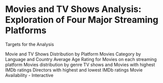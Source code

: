 # Movies and TV Shows Analysis: Exploration of Four Major Streaming Platforms



Targets for the Analysis

Movie and TV Shows Distribution by Platform
Movies Category by Language and Country
Average Age Rating for Movies on each streaming platform
Movies distribution by genre
TV shows and Movies with highest IMDb ratings
Directors with highest and lowest IMDb ratings
Movie Availability - Interactive